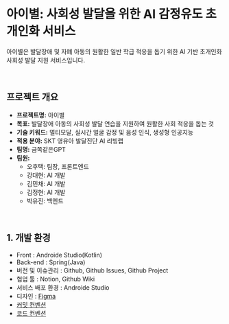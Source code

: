 # 아이별: 사회성 발달을 위한 AI 감정유도 초개인화 서비스

아이별은 발달장애 및 자폐 아동의 원활한 일반 학급 적응을 돕기 위한 AI 기반 초개인화 사회성 발달 지원 서비스입니다.

<br>

## 프로젝트 개요
- **프로젝트명:** 아이별
- **목표:** 발달장애 아동의 사회성 발달 연습을 지원하여 원활한 사회 적응을 돕는 것
- **기술 키워드:** 멀티모달, 실시간 얼굴 감정 및 음성 인식, 생성형 인공지능
- **적용 분야:** SKT 영유아 발달진단 AI 리빙랩
- **팀명:** 금쪽같은GPT
- **팀원:**
  - 오후택: 팀장, 프론트엔드
  - 강대현: AI 개발
  - 김민채: AI 개발
  - 김정현: AI 개발
  - 박유진: 백엔드

<br>

## 1. 개발 환경

- Front : Androide Studio(Kotlin)
- Back-end : Spring(Java)
- 버전 및 이슈관리 : Github, Github Issues, Github Project
- 협업 툴 : Notion, Github Wiki
- 서비스 배포 환경 : Androide Studio
- 디자인 : [Figma](https://www.figma.com/design/PNt3yto58PFWTmurFd9G1m/Untitled?node-id=0-1&t=1VgFaGpbp6Wm20c2-0)
- [커밋 컨벤션]()
- [코드 컨벤션]()
<br>
